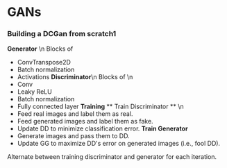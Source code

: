 # GANs
### Building a DCGan from scratch1
**Generator** \n
Blocks of
* ConvTranspose2D
* Batch normalization
* Activations
**Discriminator**\n
Blocks of \n
* Conv
* Leaky ReLU
* Batch normalization
* Fully connected layer
**Training**
**  Train Discriminator ** \n
* Feed real images and label them as real.
* Feed generated images and label them as fake.
* Update DD to minimize classification error.
**Train Generator**
* Generate images and pass them to DD.
* Update GG to maximize DD's error on generated images (i.e., fool DD).

Alternate between training discriminator and generator for each iteration.
  

